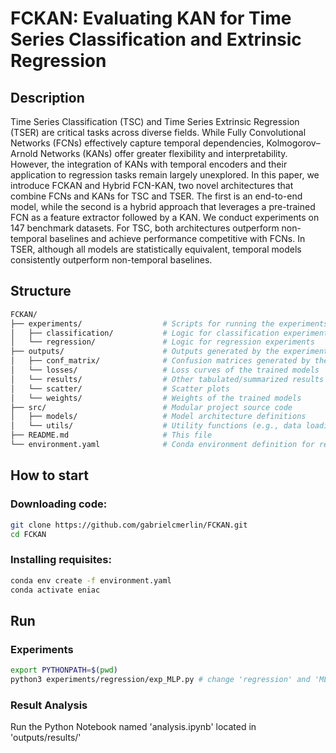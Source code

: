 # FCKAN: Evaluating KAN for Time Series Classification and Extrinsic Regression

## Description

Time Series Classification (TSC) and Time Series Extrinsic Regression (TSER) are critical tasks across diverse fields. While Fully Convolutional Networks (FCNs) effectively capture temporal dependencies, Kolmogorov–Arnold Networks (KANs) offer greater flexibility and interpretability. However, the integration of KANs with temporal encoders and their application to regression tasks remain largely unexplored. In this paper, we introduce FCKAN and Hybrid FCN-KAN, two novel architectures that combine FCNs and KANs for TSC and TSER. The first is an end-to-end model, while the second is a hybrid approach that leverages a pre-trained FCN as a feature extractor followed by a KAN. We conduct experiments on 147 benchmark datasets. For TSC, both architectures outperform non-temporal baselines and achieve performance competitive with FCNs. In TSER, although all models are statistically equivalent, temporal models consistently outperform non-temporal baselines.

## Structure

```bash
FCKAN/
├── experiments/                  # Scripts for running the experiments
│   ├── classification/           # Logic for classification experiments
│   └── regression/               # Logic for regression experiments
├── outputs/                      # Outputs generated by the experiments
│   ├── conf_matrix/              # Confusion matrices generated by the classifications
│   └── losses/                   # Loss curves of the trained models
│   └── results/                  # Other tabulated/summarized results
│   └── scatter/                  # Scatter plots
│   └── weights/                  # Weights of the trained models
├── src/                          # Modular project source code
│   ├── models/                   # Model architecture definitions
│   └── utils/                    # Utility functions (e.g., data loading)
├── README.md                     # This file
└── environment.yaml              # Conda environment definition for reproducibility
```

## How to start

### Downloading code:
```bash
git clone https://github.com/gabrielcmerlin/FCKAN.git
cd FCKAN
```

### Installing requisites:
```bash
conda env create -f environment.yaml
conda activate eniac
```

## Run

### Experiments
```bash
export PYTHONPATH=$(pwd)
python3 experiments/regression/exp_MLP.py # change 'regression' and 'MLP' for the exp you want to run
```

### Result Analysis
Run the Python Notebook named 'analysis.ipynb' located in 'outputs/results/'
